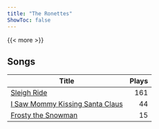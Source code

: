 ```yaml
---
title: "The Ronettes"
ShowToc: false
---
```


{{< more >}}

## Songs
Title | Plays 
----- | -----: 
[Sleigh Ride](/songs/sleigh-ride) | 161
[I Saw Mommy Kissing Santa Claus](/songs/i-saw-mommy-kissing-santa-claus) | 44
[Frosty the Snowman](/songs/frosty-the-snowman) | 15


